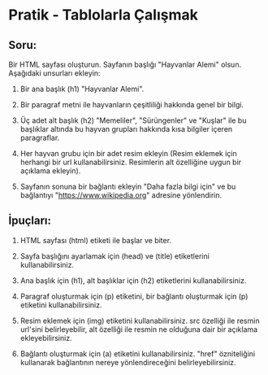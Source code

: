 # Pratik - Tablolarla Çalışmak

## Soru:

Bir HTML sayfası oluşturun. Sayfanın başlığı "Hayvanlar Alemi" olsun. Aşağıdaki unsurları ekleyin:

1. Bir ana başlık (h1) "Hayvanlar Alemi".

2. Bir paragraf metni ile hayvanların çeşitliliği hakkında genel bir bilgi.

3. Üç adet alt başlık (h2) "Memeliler", "Sürüngenler" ve "Kuşlar" ile bu başlıklar altında bu hayvan grupları hakkında kısa bilgiler içeren paragraflar.

4. Her hayvan grubu için bir adet resim ekleyin (Resim eklemek için herhangi bir url kullanabilirsiniz. Resimlerin alt özelliğine uygun bir açıklama ekleyin).

5. Sayfanın sonuna bir bağlantı ekleyin "Daha fazla bilgi için" ve bu bağlantıyı "https://www.wikipedia.org" adresine yönlendirin.

## İpuçları:

1. HTML sayfası (html) etiketi ile başlar ve biter. 

2. Sayfa başlığını ayarlamak için (head) ve (title) etiketlerini kullanabilirsiniz. 

3. Ana başlık için (h1), alt başlıklar için (h2) etiketlerini kullanabilirsiniz.

4. Paragraf oluşturmak için (p) etiketini, bir bağlantı oluşturmak için (p) etiketini kullanabilirsiniz. 

5. Resim eklemek için (img) etiketini kullanabilirsiniz. src özelliği ile resmin url'sini belirleyebilir, alt özelliği ile resmin ne olduğuna dair bir açıklama ekleyebilirsiniz.

6. Bağlantı oluşturmak için (a) etiketini kullanabilirsiniz. "href" özniteliğini kullanarak bağlantının nereye yönlendireceğini belirleyebilirsiniz.